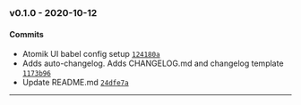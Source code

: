 <br />

### v0.1.0 - 2020-10-12

#### Commits

- Atomik UI babel config setup [`124180a`](https://github.com/atomikui/babel-config-atomikui/commit/124180aba4bebe6644f2fb60b3a851284463dc46)
- Adds auto-changelog. Adds CHANGELOG.md and changelog template [`1173b96`](https://github.com/atomikui/babel-config-atomikui/commit/1173b964090751019092cc40f1963fe32bc55d53)
- Update README.md [`24dfe7a`](https://github.com/atomikui/babel-config-atomikui/commit/24dfe7ac23b3d63461a2d4c9b0cc4978e8ccb1b4)

<hr />
